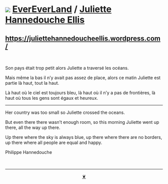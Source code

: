 # [![](https://evereverland.github.io/lib/assets/icons/mark-github.svg )](https://github.com/evereverland/evereverland.github.io/tree/master/everlandings "Source code on GitHub" ) [EverEverLand]( https://evereverland.github.io/ "Home page" ) / [Juliette Hannedouche Ellis]( https://evereverland.github.io/#everlandings/juliette-hannedouche-ellis/README.md)

## https://juliettehannedoucheellis.wordpress.com/

<br>

Son pays était trop petit alors Juliette a traversé les océans.

Mais même la bas il n’y avait pas assez de place, alors ce matin Juliette est partie là haut, tout la haut.

Là haut où le ciel est toujours bleu, là haut où il n’y a pas de frontières, là haut où tous les gens sont égaux et heureux.

***

Her country was too small so Juliette crossed the oceans.

But even there there wasn’t enough room, so this morning Juliette went up there, all the way up there.

Up there where the sky is always blue, up there where there are no borders, up there where all people are equal and happy.


Philippe Hannedouche

<br>

***

<center title="Hello! Click me to go up to the top" ><a class=aDingbat href=javascript:window.scrollTo(0,0);> ❦ </a></center>